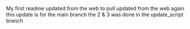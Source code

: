 My first readme
updated from the web to pull 
updated from the web again
this update is for the main branch the 2 & 3 was done in the update_script branch 
